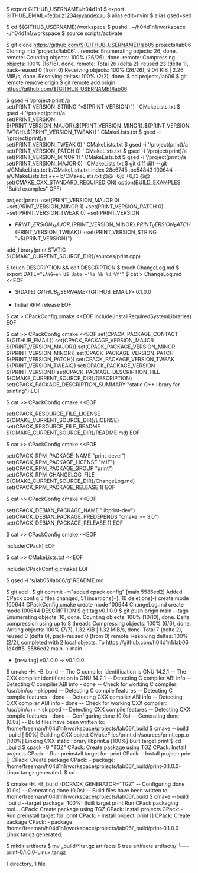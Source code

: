 $ export GITHUB_USERNAME=h04d1n1
$ export GITHUB_EMAIL=fedor.z1234@yandex.ru
$ alias edit=nvim
$ alias gsed=sed

$ cd ${GITHUB_USERNAME}/workspace
$ pushd .
~/h04d1n1/workspace ~/h04d1n1/workspace
$ source scripts/activate

$ git clone https://github.com/${GITHUB_USERNAME}/lab05 projects/lab06
Cloning into 'projects/lab06'...
remote: Enumerating objects: 26, done.
remote: Counting objects: 100% (26/26), done.
remote: Compressing objects: 100% (16/16), done.
remote: Total 26 (delta 2), reused 23 (delta 1), pack-reused 0 (from 0)
Receiving objects: 100% (26/26), 9.04 KiB | 2.26 MiB/s, done.
Resolving deltas: 100% (2/2), done.
$ cd projects/lab06
$ git remote remove origin
$ git remote add origin https://github.com/${GITHUB_USERNAME}/lab06

$ gsed -i '/project(print)/a\
set(PRINT_VERSION_STRING "v\${PRINT_VERSION}")
' CMakeLists.txt
$ gsed -i '/project(print)/a\
set(PRINT_VERSION\
  \${PRINT_VERSION_MAJOR}.\${PRINT_VERSION_MINOR}.\${PRINT_VERSION_PATCH}.\${PRINT_VERSION_TWEAK})
' CMakeLists.txt
$ gsed -i '/project(print)/a\
set(PRINT_VERSION_TWEAK 0)
' CMakeLists.txt
$ gsed -i '/project(print)/a\
set(PRINT_VERSION_PATCH 0)
' CMakeLists.txt
$ gsed -i '/project(print)/a\
set(PRINT_VERSION_MINOR 1)
' CMakeLists.txt
$ gsed -i '/project(print)/a\
set(PRINT_VERSION_MAJOR 0)
' CMakeLists.txt
$ git diff
diff --git a/CMakeLists.txt b/CMakeLists.txt
index 28c6745..be54843 100644
--- a/CMakeLists.txt
+++ b/CMakeLists.txt
@@ -6,6 +6,13 @@ set(CMAKE_CXX_STANDARD_REQUIRED ON)
 option(BUILD_EXAMPLES "Build examples" OFF)
 
 project(print)
+set(PRINT_VERSION_MAJOR 0)
+set(PRINT_VERSION_MINOR 1)
+set(PRINT_VERSION_PATCH 0)
+set(PRINT_VERSION_TWEAK 0)
+set(PRINT_VERSION
+  ${PRINT_VERSION_MAJOR}.${PRINT_VERSION_MINOR}.${PRINT_VERSION_PATCH}.${PRINT_VERSION_TWEAK})
+set(PRINT_VERSION_STRING "v${PRINT_VERSION}")
 
 add_library(print STATIC ${CMAKE_CURRENT_SOURCE_DIR}/sources/print.cpp)
 

$ touch DESCRIPTION && edit DESCRIPTION
$ touch ChangeLog.md
$ export DATE="`LANG=en_US date +'%a %b %d %Y'`"
$ cat > ChangeLog.md <<EOF
* ${DATE} ${GITHUB_USERNAME} <${GITHUB_EMAIL}> 0.1.0.0
- Initial RPM release
EOF

$ cat > CPackConfig.cmake <<EOF
include(InstallRequiredSystemLibraries)
EOF

$ cat >> CPackConfig.cmake <<EOF
set(CPACK_PACKAGE_CONTACT ${GITHUB_EMAIL})
set(CPACK_PACKAGE_VERSION_MAJOR \${PRINT_VERSION_MAJOR})
set(CPACK_PACKAGE_VERSION_MINOR \${PRINT_VERSION_MINOR})
set(CPACK_PACKAGE_VERSION_PATCH \${PRINT_VERSION_PATCH})
set(CPACK_PACKAGE_VERSION_TWEAK \${PRINT_VERSION_TWEAK})
set(CPACK_PACKAGE_VERSION \${PRINT_VERSION})
set(CPACK_PACKAGE_DESCRIPTION_FILE \${CMAKE_CURRENT_SOURCE_DIR}/DESCRIPTION)
set(CPACK_PACKAGE_DESCRIPTION_SUMMARY "static C++ library for printing")
EOF

$ cat >> CPackConfig.cmake <<EOF

set(CPACK_RESOURCE_FILE_LICENSE \${CMAKE_CURRENT_SOURCE_DIR}/LICENSE)
set(CPACK_RESOURCE_FILE_README \${CMAKE_CURRENT_SOURCE_DIR}/README.md)
EOF

$ cat >> CPackConfig.cmake <<EOF

set(CPACK_RPM_PACKAGE_NAME "print-devel")
set(CPACK_RPM_PACKAGE_LICENSE "MIT")
set(CPACK_RPM_PACKAGE_GROUP "print")
set(CPACK_RPM_CHANGELOG_FILE \${CMAKE_CURRENT_SOURCE_DIR}/ChangeLog.md)
set(CPACK_RPM_PACKAGE_RELEASE 1)
EOF

$ cat >> CPackConfig.cmake <<EOF

set(CPACK_DEBIAN_PACKAGE_NAME "libprint-dev")
set(CPACK_DEBIAN_PACKAGE_PREDEPENDS "cmake >= 3.0")
set(CPACK_DEBIAN_PACKAGE_RELEASE 1)
EOF

$ cat >> CPackConfig.cmake <<EOF

include(CPack)
EOF

$ cat >> CMakeLists.txt <<EOF

include(CPackConfig.cmake)
EOF

$ gsed -i 's/lab05/lab06/g' README.md

$ git add .
$ git commit -m"added cpack config"
[main 5586ed2] Added CPack config
 5 files changed, 51 insertions(+), 16 deletions(-)
 create mode 100644 CPackConfig.cmake
 create mode 100644 ChangeLog.md
 create mode 100644 DESCRIPTION
$ git tag v0.1.0.0
$ git push origin main --tags
Enumerating objects: 10, done.
Counting objects: 100% (10/10), done.
Delta compression using up to 8 threads
Compressing objects: 100% (6/6), done.
Writing objects: 100% (7/7), 1.32 KiB | 1.32 MiB/s, done.
Total 7 (delta 2), reused 0 (delta 0), pack-reused 0 (from 0)
remote: Resolving deltas: 100% (2/2), completed with 2 local objects.
To https://github.com/h04d1n1/lab06
   1d4dff5..5586ed2  main -> main
 * [new tag]         v0.1.0.0 -> v0.1.0.0
 
$ cmake -H. -B_build
-- The C compiler identification is GNU 14.2.1
-- The CXX compiler identification is GNU 14.2.1
-- Detecting C compiler ABI info
-- Detecting C compiler ABI info - done
-- Check for working C compiler: /usr/bin/cc - skipped
-- Detecting C compile features
-- Detecting C compile features - done
-- Detecting CXX compiler ABI info
-- Detecting CXX compiler ABI info - done
-- Check for working CXX compiler: /usr/bin/c++ - skipped
-- Detecting CXX compile features
-- Detecting CXX compile features - done
-- Configuring done (0.0s)
-- Generating done (0.0s)
-- Build files have been written to: /home/freeman/h04d1n1/workspace/projects/lab06/_build
$ cmake --build _build
[ 50%] Building CXX object CMakeFiles/print.dir/sources/print.cpp.o
[100%] Linking CXX static library libprint.a
[100%] Built target print
$ cd _build
$ cpack -G "TGZ"
CPack: Create package using TGZ
CPack: Install projects
CPack: - Run preinstall target for: print
CPack: - Install project: print []
CPack: Create package
CPack: - package: /home/freeman/h04d1n1/workspace/projects/lab06/_build/print-0.1.0.0-Linux.tar.gz generated.
$ cd ..

$ cmake -H. -B_build -DCPACK_GENERATOR="TGZ"
-- Configuring done (0.0s)
-- Generating done (0.0s)
-- Build files have been written to: /home/freeman/h04d1n1/workspace/projects/lab06/_build
$ cmake --build _build --target package
[100%] Built target print
Run CPack packaging tool...
CPack: Create package using TGZ
CPack: Install projects
CPack: - Run preinstall target for: print
CPack: - Install project: print []
CPack: Create package
CPack: - package: /home/freeman/h04d1n1/workspace/projects/lab06/_build/print-0.1.0.0-Linux.tar.gz generated.

$ mkdir artifacts
$ mv _build/*.tar.gz artifacts
$ tree artifacts
artifacts/
└── print-0.1.0.0-Linux.tar.gz

1 directory, 1 file
